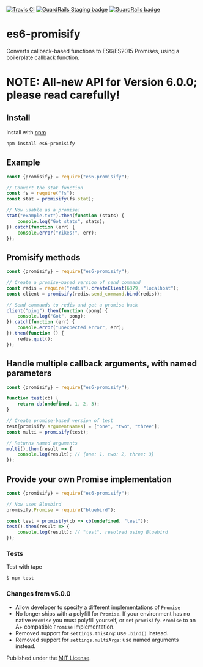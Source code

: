 [![Travis CI](https://travis-ci.org/digitaldesignlabs/es6-promisify.svg)](https://travis-ci.org/digitaldesignlabs/es6-promisify) [![GuardRails Staging badge](https://badges.staging.guardrails.io/fictional-tribble/digitaldesignlabs--es6-promisify.svg)](https://www.staging.guardrails.io) [![GuardRails badge](https://badges.production.guardrails.io/fictional-tribble/digitaldesignlabs--es6-promisify.svg)](https://www.guardrails.io)

# es6-promisify
Converts callback-based functions to ES6/ES2015 Promises, using a boilerplate callback function.

NOTE: All-new API for Version 6.0.0; please read carefully!
===========================================================

## Install
Install with [npm](https://npmjs.org/package/es6-promisify)

```bash
npm install es6-promisify
```

## Example
```js
const {promisify} = require("es6-promisify");

// Convert the stat function
const fs = require("fs");
const stat = promisify(fs.stat);

// Now usable as a promise!
stat("example.txt").then(function (stats) {
    console.log("Got stats", stats);
}).catch(function (err) {
    console.error("Yikes!", err);
});
```

## Promisify methods
```js
const {promisify} = require("es6-promisify");

// Create a promise-based version of send_command
const redis = require("redis").createClient(6379, "localhost");
const client = promisify(redis.send_command.bind(redis));

// Send commands to redis and get a promise back
client("ping").then(function (pong) {
    console.log("Got", pong);
}).catch(function (err) {
    console.error("Unexpected error", err);
}).then(function () {
    redis.quit();
});
```

## Handle multiple callback arguments, with named parameters
```js
const {promisify} = require("es6-promisify");

function test(cb) {
    return cb(undefined, 1, 2, 3);
}

// Create promise-based version of test
test[promisify.argumentNames] = ["one", "two", "three"];
const multi = promisify(test);

// Returns named arguments
multi().then(result => {
    console.log(result); // {one: 1, two: 2, three: 3}
});
```

## Provide your own Promise implementation
```js
const {promisify} = require("es6-promisify");

// Now uses Bluebird
promisify.Promise = require("bluebird");

const test = promisify(cb => cb(undefined, "test"));
test().then(result => {
    console.log(result); // "test", resolved using Bluebird
});
```

### Tests
Test with tape
```bash
$ npm test
```

### Changes from v5.0.0
- Allow developer to specify a different implementations of `Promise`
- No longer ships with a polyfill for `Promise`. If your environment has no native `Promise` you must polyfill yourself, or set `promisify.Promise` to an A+ compatible `Promise` implementation.
- Removed support for `settings.thisArg`: use `.bind()` instead.
- Removed support for `settings.multiArgs`: use named arguments instead.

Published under the [MIT License](http://opensource.org/licenses/MIT).
